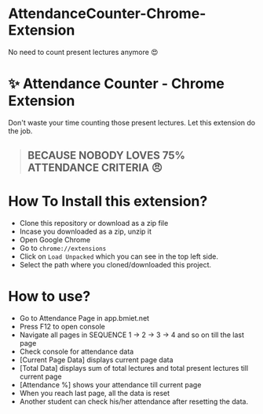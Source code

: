 # AttendanceCounter-Chrome-Extension
No need to count present lectures anymore 😍

# :sparkles: Attendance Counter - Chrome Extension

Don't waste your time counting those present lectures. Let this extension do the job.<br/>

> ## BECAUSE NOBODY LOVES 75% ATTENDANCE CRITERIA 😠

# How To Install this extension?
- Clone this repository or download as a zip file
- Incase you downloaded as a zip, unzip it
- Open Google Chrome
- Go to `chrome://extensions`
- Click on `Load Unpacked` which you can see in the top left side.
- Select the path where you cloned/downloaded this project.

# How to use?
- Go to Attendance Page in app.bmiet.net
- Press F12 to open console
- Navigate all pages in SEQUENCE 1 -> 2 -> 3 -> 4 and so on till the last page
- Check console for attendance data
- [Current Page Data] displays current page data
- [Total Data] displays sum of total lectures and total present lectures till current page
- [Attendance %] shows your attendance till current page
- When you reach last page, all the data is reset
- Another student can check his/her attendance after resetting the data.
